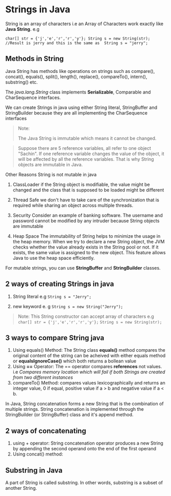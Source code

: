 
# Strings in Java

String is an array of characters i.e an Array of Characters work exactly like **Java String**. e.g

`char[] str = {'j','e','r','r','y'};
String s = new String(str);
//Result is jerry and this is the same as 
String s = "jerry";
`

## Methods in String

Java String has methods like operations on strings such as compare(), concat(), equals(), split(), length(), replace(), compareTo(), intern(), substring() etc.

The *java.lang.String* class implements **Serializable**, Comparable and CharSequence interfaces.

We can create Strings in java using either String literal, StringBuffer and StringBuilder because they are all implementing the CharSequence interfaces

> Note:
>
> The Java String is immutable which means it cannot be changed.

> Suppose there are 5 reference variables, all refer to one object "Sachin". If one reference variable changes the value of the object, it will be affected by all the reference variables. That is why String objects are immutable in Java.

Other Reasons String is not mutable in java

1. ClassLoader
   if the String object is modifiable, the value might be changed and the class that is supposed to be loaded might be different
2. Thread Safe
   we don't have to take care of the synchronization that is required while sharing an object across multiple threads.
3. Security
   Consider an example of banking software. The username and password cannot be modified by any intruder because String objects are immutable

4. Heap Space
   The immutability of String helps to minimize the usage in the heap memory. When we try to declare a new String object, the JVM checks whether the value already exists in the String pool or not. If it exists, the same value is assigned to the new object. This feature allows Java to use the heap space efficiently.

For mutable strings, you can use **StringBuffer** and **StringBuilder** classes.

## 2 ways of creating Strings in java

1. String literal e.g `String s = "Jerry";`

2. new keyword e. g `String s = new String("Jerry");`

> Note:
> This String constructor can accept array of characters e.g
> `char[] str = {'j','e','r','r','y'};`
> `String s = new String(str);`

## 3 ways to compare String java

1. Using equals() Method: The String class **equals()** method compares the original content of the string can be acheived with either equals method or **equalsIgnoreCase()** which both returns a bollean value
2. Using **==** Operator: The == operator compares **references** not values. i.e *Compares memory location which will fail if both Strings are created from two different instances*
3. compareTo() Method: compares values lexicographically and returns an integer value, 0 if equal, positive value if a > b and negative value if a < b.

In Java, String concatenation forms a new String that is the combination of multiple strings.
String concatenation is implemented through the StringBuilder (or StringBuffer) class and it's append method.

## 2 ways of concatenating

1. using + operator: String concatenation operator produces a new String by appending the second operand onto the end of the first operand
2. Using concat() method:

## Substring in Java
A part of String is called substring. In other words, substring is a subset of another String.
